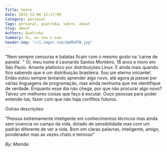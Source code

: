 ```yaml
---
Title: Sobre
Date: 2015-12-06 15:17:00
Category: personal
Tags: personal, quatroka, sobre, about
Slug: about
Authors: Quatroka
Summary: Oi, eu sou o Leo.
header-img: "//i.imgur.com/ApMk8TW.jpg"
---
```


"Nem sempre cenouras e batatas ficam com o mesmo gosto na 'carne de panela'. "
Oi, meu nome é Leonardo Santos Monteiro, 18 anos e moro em São Paulo.
Amante platônico por distribuições Linux. E ainda mais quando fico sabendo que é um distribuição brasileira.
Sou um eterno iniciante! Então estou sempre tentando aprender algo novo, até agora já passei por várias linguagens de programação, mas ainda nenhuma que me identifique de verdade. Enquanto esse dia não chega, por que não procurar algo novo?
Talvez um melhores coisas que faço é escutar. Ouço pessoas para poder entende-las, fazer com que não haja conflitos futuros.
    
Outras descrições:
    
"Pessoa extremamente inteligente em conhecimentos técnicos mas ainda sem vivencia no campo da vida, dotado de sensibilidade mas com um padrão diferente de ver a vida. Bom em claras palavras, inteligente, amigo, ponderador mas as vezes chato e teimoso" 

_By: Mamãe._
